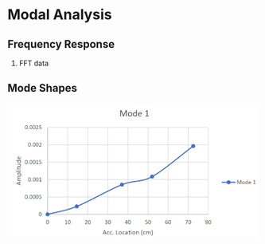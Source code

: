 # Modal Analysis 



## Frequency Response


1. FFT data


## Mode Shapes

![plot](Mode_1.png)





